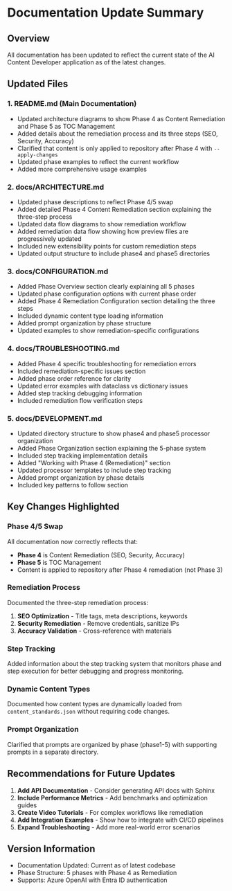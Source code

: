 # Documentation Update Summary

## Overview
All documentation has been updated to reflect the current state of the AI Content Developer application as of the latest changes.

## Updated Files

### 1. **README.md** (Main Documentation)
- Updated architecture diagrams to show Phase 4 as Content Remediation and Phase 5 as TOC Management
- Added details about the remediation process and its three steps (SEO, Security, Accuracy)
- Clarified that content is only applied to repository after Phase 4 with `--apply-changes`
- Updated phase examples to reflect the current workflow
- Added more comprehensive usage examples

### 2. **docs/ARCHITECTURE.md**
- Updated phase descriptions to reflect Phase 4/5 swap
- Added detailed Phase 4 Content Remediation section explaining the three-step process
- Updated data flow diagrams to show remediation workflow
- Added remediation data flow showing how preview files are progressively updated
- Included new extensibility points for custom remediation steps
- Updated output structure to include phase4 and phase5 directories

### 3. **docs/CONFIGURATION.md**
- Added Phase Overview section clearly explaining all 5 phases
- Updated phase configuration options with current phase order
- Added Phase 4 Remediation Configuration section detailing the three steps
- Included dynamic content type loading information
- Added prompt organization by phase structure
- Updated examples to show remediation-specific configurations

### 4. **docs/TROUBLESHOOTING.md**
- Added Phase 4 specific troubleshooting for remediation errors
- Included remediation-specific issues section
- Added phase order reference for clarity
- Updated error examples with dataclass vs dictionary issues
- Added step tracking debugging information
- Included remediation flow verification steps

### 5. **docs/DEVELOPMENT.md**
- Updated directory structure to show phase4 and phase5 processor organization
- Added Phase Organization section explaining the 5-phase system
- Included step tracking implementation details
- Added "Working with Phase 4 (Remediation)" section
- Updated processor templates to include step tracking
- Added prompt organization by phase details
- Included key patterns to follow section

## Key Changes Highlighted

### Phase 4/5 Swap
All documentation now correctly reflects that:
- **Phase 4** is Content Remediation (SEO, Security, Accuracy)
- **Phase 5** is TOC Management
- Content is applied to repository after Phase 4 remediation (not Phase 3)

### Remediation Process
Documented the three-step remediation process:
1. **SEO Optimization** - Title tags, meta descriptions, keywords
2. **Security Remediation** - Remove credentials, sanitize IPs
3. **Accuracy Validation** - Cross-reference with materials

### Step Tracking
Added information about the step tracking system that monitors phase and step execution for better debugging and progress monitoring.

### Dynamic Content Types
Documented how content types are dynamically loaded from `content_standards.json` without requiring code changes.

### Prompt Organization
Clarified that prompts are organized by phase (phase1-5) with supporting prompts in a separate directory.

## Recommendations for Future Updates

1. **Add API Documentation** - Consider generating API docs with Sphinx
2. **Include Performance Metrics** - Add benchmarks and optimization guides
3. **Create Video Tutorials** - For complex workflows like remediation
4. **Add Integration Examples** - Show how to integrate with CI/CD pipelines
5. **Expand Troubleshooting** - Add more real-world error scenarios

## Version Information
- Documentation Updated: Current as of latest codebase
- Phase Structure: 5 phases with Phase 4 as Remediation
- Supports: Azure OpenAI with Entra ID authentication 